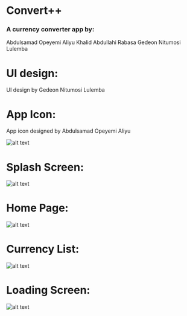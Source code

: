 # Convert++

### A currency converter app by:
Abdulsamad Opeyemi Aliyu
Khalid Abdullahi Rabasa
Gedeon Nitumosi Lulemba

# UI design:
UI design by Gedeon Nitumosi Lulemba

# App Icon:
App icon designed by Abdulsamad Opeyemi Aliyu 

![alt text](images/logo_screenshot.png "App Logo")


# Splash Screen:

![alt text](images/splash_screen.png "App Screen")

# Home Page:

![alt text](images/homepage_screen.png "Home Page Screen")

# Currency List:

![alt text](images/currencies_screen.png "Currency List Screen")

# Loading Screen:

![alt text](images/loading_screen.png "Loading Screen")